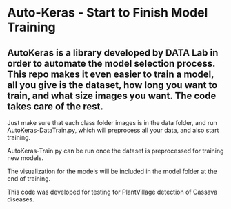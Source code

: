 # Auto-Keras - Start to Finish Model Training
## AutoKeras is a library developed by DATA Lab in order to automate the model selection process. This repo makes it even easier to train a model, all you give is the dataset, how long you want to train, and what size images you want. The code takes care of the rest.

Just make sure that each class folder images is in the data folder, and run AutoKeras-DataTrain.py, which will preprocess all your data, and also start training. 

AutoKeras-Train.py can be run once the dataset is preprocessed for training new models. 

The visualization for the models will be included in the model folder at the end of training.

This code was developed for testing for PlantVillage detection of Cassava diseases.
